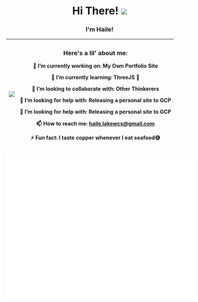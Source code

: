 




   
   <h1 align="center">Hi There! <img src="https://raw.githubusercontent.com/MartinHeinz/MartinHeinz/master/wave.gif" width="30px"></h1>
   <h3 align="center">I'm Haile! </h2>

   <img src="https://media.giphy.com/media/1kkxWqT5nvLXupUTwK/giphy.gif"> | <div> <h3>Here's a lil' about me:</h2>         <p align="center"> 🔭 I’m currently working on: My Own Portfolio Site</p> <p align="center"> 🌱 I’m currently learning: ThreeJS 💎</p> <p align="center"> 👯 I’m looking to collaborate with: Other Thinkerers</p> <p align="center"> 🤔 I’m looking for help with: Releasing a personal site to GCP</p> <p align="center"> 🤔 I’m looking for help with: Releasing a personal site to GCP</p> <p align="center"> 📫 How to reach me: haile.lakewcs@gmail.com</p> <p align="center"> ⚡ Fun fact: I taste copper whenever I eat seafood😅</p> <div>
   :-------------------------:|:-------------------------:


   ![Metrics](/github-metrics.svg)









